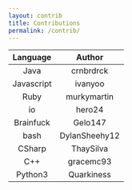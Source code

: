 ```yaml
---
layout: contrib
title: Contributions
permalink: /contrib/
---
```


| Language |    Author    |
|:--------:|:------------:|
|   Java   |   crnbrdrck  |
|Javascript|    ivanyoo   |
|   Ruby   |  murkymartin |
|    io    |    hero24    |
|Brainfuck |    Gelo147   |
|   bash   |DylanSheehy12 |
|  CSharp  |   ThaySilva  |
|  C++     |   gracemc93  |
| Python3  |  Quarkiness  |
